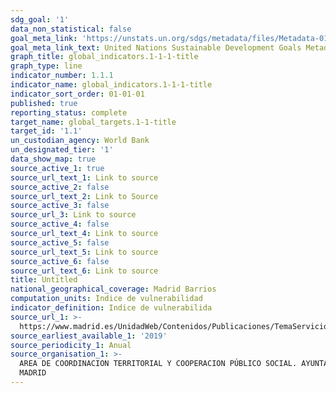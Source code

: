 ```yaml
---
sdg_goal: '1'
data_non_statistical: false
goal_meta_link: 'https://unstats.un.org/sdgs/metadata/files/Metadata-01-01-01a.pdf'
goal_meta_link_text: United Nations Sustainable Development Goals Metadata (pdf 894kB)
graph_title: global_indicators.1-1-1-title
graph_type: line
indicator_number: 1.1.1
indicator_name: global_indicators.1-1-1-title
indicator_sort_order: 01-01-01
published: true
reporting_status: complete
target_name: global_targets.1-1-title
target_id: '1.1'
un_custodian_agency: World Bank
un_designated_tier: '1'
data_show_map: true
source_active_1: true
source_url_text_1: Link to source
source_active_2: false
source_url_text_2: Link to Source
source_active_3: false
source_url_3: Link to source
source_active_4: false
source_url_text_4: Link to source
source_active_5: false
source_url_text_5: Link to source
source_active_6: false
source_url_text_6: Link to source
title: Untitled
national_geographical_coverage: Madrid Barrios
computation_units: Indice de vulnerabilidad
indicator_definition: Indice de vulnerabilida
source_url_1: >-
  https://www.madrid.es/UnidadWeb/Contenidos/Publicaciones/TemaServiciosSociales/IndiceVulnerabil/indicevulnerabilidad.pdf
source_earliest_available_1: '2019'
source_periodicity_1: Anual
source_organisation_1: >-
  AREA DE COORDINACION TERRITORIAL Y COOPERACION PÚBLICO SOCIAL. AYUNTAMIENDO DE
  MADRID
---
```

